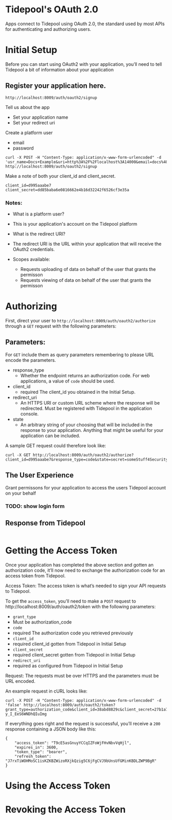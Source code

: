 Tidepool's OAuth 2.0
=========

Apps connect to Tidepool using OAuth 2.0, the standard used by most APIs for authenticating and authorizing users.

# Initial Setup

Before you can start using OAuth2 with your application, you’ll need to tell Tidepool a bit of information about your application

## Register your application here.

``http://localhost:8009/auth/oauth2/signup``

Tell us about the app
* Set your application name
* Set your redirect uri

Create a platform user
* email
* password

```
curl -X POST -H "Content-Type: application/x-www-form-urlencoded" -d 'usr_name=Docs+Example&uri=http%3A%2F%2Flocalhost%3A14000&email=docs%40tidepool.org&password=docs4life&password_confirm=docs4life' http://localhost:8009/auth/oauth2/signup
```

Make a note of both your client_id and client_secret.

```
client_id=d995aaabe7
client_secret=dd85baba6e0816662e4b16d32242f6526cf3e35a
```

### Notes:

* What is a platform user?
 * This is your application's account on the Tidepool platform

* What is the redirect URI?
 * The redirect URI is the URL within your application that will receive the OAuth2 credentials.

* Scopes available:
  * Requests uploading of data on behalf of the user that grants the permisson
  * Requests viewing of data on behalf of the user that grants the permisson


# Authorizing

First, direct your user to ``http://localhost:8009/auth/oauth2/authorize`` through a ``GET`` request with the following parameters:

## Parameters:

For ``GET`` include them as query parameters remembering to please URL encode the parameters.

* response_type
  * Whether the endpoint returns an authorization code. For web applications, a value of ``code`` should be used.
* client_id
  * required The client_id you obtained in the Initial Setup.
* redirect_uri
  * An HTTPS URI or custom URL scheme where the response will be redirected. Must be registered with Tidepool in the application console.
* state
  * An arbitrary string of your choosing that will be included in the response to your application. Anything that might be useful for your application can be included.

A sample GET request could therefore look like:

```
curl -X GET http://localhost:8009/auth/oauth2/authorize?client_id=d995aaabe7&response_type=code&state=secret=someStuff4Security
```

## The User Experience

Grant permissons for your application to access the users Tidepool account on your behalf

### TODO: show login form


## Response from Tidepool

```

```


# Getting the Access Token

Once your application has completed the above section and gotten an authorization code, it’ll now need to exchange the authorization code for an access token from Tidepool.

Access Token: The access token is what’s needed to sign your API requests to Tidepool.

To get the ``access_token``, you’ll need to make a ``POST`` request to http://localhost:8009/auth/oauth2/token with the following parameters:

* ``grant_type``
 * Must be authorization_code
* ``code``
 * required	The authorization code you retrieved previously
* ``client_id``
 * required	client_id gotten from Tidepool in Initial Setup
* ``client_secret``
 * required	client_secret gotten from Tidepool in Initial Setup
* ``redirect_uri``
 * required as configured from Tidepool in Initial Setup

Request: The requests must be over HTTPS and the parameters must be URL encoded.

An example request in cURL looks like:

```
curl -X POST -H "Content-Type: application/x-www-form-urlencoded" -d 'false' http://localhost:8009/auth/oauth2/token?grant_type=authorization_code&client_id=38abd8829c&client_secret=27b1a7cd61ca4bb0a8e551d9872b62b48d397bfb&code=ApI-y_I_EeS6WNDhQIuImg
```

If everything goes right and the request is successful, you’ll receive a ``200`` response containing a JSON body like this:

```
{
    "access_token": "T9cE5asGnuyYCCqIZFoWjFHvNbvVqHjl",
    "expires_in": 3600,
    "token_type": "bearer",
    "refresh_token": "J7rxTiWOHMoSC1isKZKBZWizoRXjkQzig5C6jFgCVJ9bUnsUfGMinKBDLZWP9BgR"
}
```

# Using the Access Token

# Revoking the Access Token

